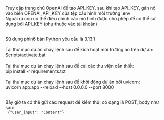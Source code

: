 Truy cập trang chủ OpenAI để tạo API_KEY, sau khi tạo API_KEY, gán nó vào biến OPENAI_API_KEY của tệp cấu hình môi trường .env
<br>
Ngoài ra còn có thể điều chỉnh các mô hình được cho phép để có thể sử dụng bởi API_KEY (phụ thuộc vào tài khoản)
<br><br>

Sử dụng phin6 bản Python yêu cầu là 3.13.1
<br><br>
Tại thư mục dự án chạy lệnh sau để kích hoạt môi trường ảo trên dự án: <br>
Scripts\activate.bat
<br><br>
Tại thư mục dự án chạy lệnh sau để cài các thư viện cần thiết:<br>
pip install -r requirements.txt
<br><br>
Tại thư mục dự án chạy lệnh sau để khởi động dự án bởi uvicorn:<br>
uvicorn app:app --reload --host 0.0.0.0 --port 8000
<br><br>

Bây giờ ta có thể gửi các request để kiểm thử, có dạng là POST, body như sau:<br>
<code>
{"user_input": "Content"}
</code>